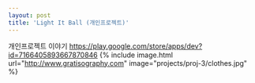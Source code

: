 ```yaml
---
layout: post
title: 'Light It Ball (개인프로젝트)'
---
```

개인프로젝트 이야기
https://play.google.com/store/apps/dev?id=7166405893667870846
{% include image.html url="http://www.gratisography.com" image="projects/proj-3/clothes.jpg" %}
